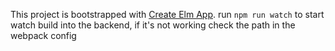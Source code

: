 This project is bootstrapped with [Create Elm App](https://github.com/halfzebra/create-elm-app).
run `npm run watch` to start watch build into the backend, if it's not working check the path in the webpack config
